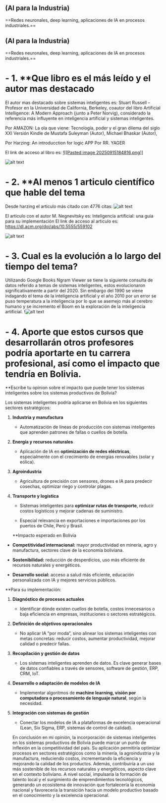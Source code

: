 ## (AI para la Industria)

==Redes neuronales, deep learning, aplicaciones
de IA en procesos industriales.==

## (AI para la Industria)

==Redes neuronales, deep learning, aplicaciones
de IA en procesos industriales.==

# - 1. **Que libro es el más leído y el autor mas destacado

El autor mas destacado sobre sistemas inteligentes es: 
Stuart Russell – Profesor en la Universidad de California, Berkeley, coautor del libro Artificial Intelligence: A Modern Approach (junto a Peter Norvig), considerado la referencia más influyente en inteligencia artificial y sistemas inteligentes.

Por AMAZON: 
La ola que viene: Tecnología, poder y el gran dilema del siglo XXI Versión Kindle
de Mustafa Suleyman (Autor), Michael Bhaskar (Autor),

Por Harzing: 
An introducction for logic APP
Por RR. YAGER

El link de acceso al libro es: 
[!\[\[Pasted image 20250915184816.png\]\]](https://books.google.com.bo/books?hl=en&lr=&id=xbDSBwAAQBAJ&oi=fnd&pg=PA1&dq=intelligent+systems&ots=OcXQtPTPyt&sig=lT7up5FTLv4wF_MefdPYaYLcB_E&redir_esc=y#v=onepage&q=intelligent%20systems&f=false)

![alt text](image-4.png)

# - 2. **Al menos 1 articulo científico que hable del tema

Desde harzing el articulo más citado con 4776 citas: 
![alt text](image-2.png)

El articulo con el autor M. Negnevitsky es: 
Inteligencia artificial: una guia para su implementación
El link de acceso al articulo es: 
https://dl.acm.org/doi/abs/10.5555/559102

![alt text](image-3.png)

# - 3. **Cual es la evolución a lo largo del tiempo del tema?**

Utilizando Google Books Ngram Viewer se tiene la siguiente consulta de datos referido a temas de sistemas inteligentes, estos evolucionaron significativamente a partir del 2020. Sin embargo del 1990 se viene indagando el tema de la inteligencia artificial y el año 2010 por un error se puso temperatura a la inteligencia por lo que se asemejo más al cerebro humano y se incremento el Boom en la exploración de la inteligencia artificial.
!![alt text](image-1.png)

# - 4. Aporte que estos cursos que desarrollarán otros profesores podría aportarte en tu carrera profesional, así como el impacto que tendría en Bolivia.
**Escribe tu opinion sobre el impacto que puede tener los sistemas inteligentes sobre los sistemas productivos de Bolivia?

Los sistemas inteligentes podría aplicarse en Bolivia en los siguientes sectores estratégicos: 

1. **Industria y manufactura**
    
     
    - Automatización de líneas de producción con sistemas inteligentes que aprenden patrones de fallas o cuellos de botella.
    
2. **Energía y recursos naturales**
    
    - Aplicación de IA en **optimización de redes eléctricas**, especialmente con el crecimiento de energías renovables (solar y eólica).
    
    
3. **Agroindustria**
    
    - Agricultura de precisión con sensores, drones e IA para predecir cosechas, optimizar riego y controlar plagas.
      
4. **Transporte y logística**
    
    - Sistemas inteligentes para **optimizar rutas de transporte**, reducir costos logísticos y mejorar cadenas de suministro.
    
    - Especial relevancia en exportaciones e importaciones por los puertos de Chile, Perú y Brasil.
    
     **Impacto esperado en Bolivia

- **Competitividad internacional:** mayor productividad en minería, agro y manufactura, sectores clave de la economía boliviana.
    
- **Sostenibilidad:** reducción de desperdicios, uso más eficiente de recursos naturales y energéticos.
    
- **Desarrollo social:** acceso a salud más eficiente, educación personalizada con IA y mejores servicios públicos.    

**Para su implementación: 

1. **Diagnóstico de procesos actuales**
    
    - Identificar dónde existen cuellos de botella, costos innecesarios o baja eficiencia en empresas, instituciones o sectores estratégicos.
    
2. **Definición de objetivos operacionales**
    
    - No aplicar IA “por moda”, sino alinear los sistemas inteligentes con metas concretas: reducir costos, aumentar productividad, mejorar calidad o predecir fallas.
    
3. **Recopilación y gestión de datos**
    
    - Los sistemas inteligentes aprenden de datos. Es clave generar bases de datos confiables a través de sensores, software de gestión, ERP, CRM, IoT.
    

4. **Desarrollo o adaptación de modelos de IA**
    
    - Implementar algoritmos de **machine learning, visión por computadora o procesamiento de lenguaje natural**, según la necesidad.
     
5. **Integración con sistemas de gestión**
    
    - Conectar los modelos de IA a plataformas de excelencia operacional (Lean, Six Sigma, ERP, sistemas de control de calidad).
    
    En conclusión en mi opinión, la incorporación de sistemas inteligentes en los sistemas productivos de Bolivia puede marcar un punto de inflexión en la competitividad del país. Su aplicación permitiría optimizar procesos en sectores estratégicos como la minería, la agroindustria y la manufactura, reduciendo costos, incrementando la eficiencia y mejorando la calidad de los productos. Además, contribuiría a un uso más sostenible de los recursos naturales y energéticos, aspecto clave en el contexto boliviano. A nivel social, impulsaría la formación de talento local y el surgimiento de emprendimientos tecnológicos, generando un ecosistema de innovación que fortalecería la economía nacional y favorecería la transición hacia un modelo productivo basado en el conocimiento y la excelencia operacional.



